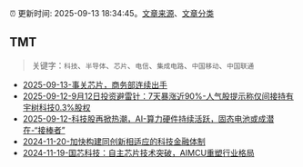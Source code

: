 :alarm_clock: 更新时间: 2025-09-13 18:34:45。[文章来源](/README.md)、[文章分类](/TAGS.md)

## TMT


> 关键字：`科技`、`半导体`、`芯片`、`电信`、`集成电路`、`中国移动`、`中国联通`



- [2025-09-13-事关芯片，商务部连续出手](https://www.cls.cn/detail/2144370) 
- [2025-09-12-9月12日投资避雷针：7天暴涨近90%-人气股提示称仅间接持有宇树科技0.3%股权](https://www.cls.cn/detail/2142938) 
- [2025-09-12-科技股再掀热潮，AI-算力硬件持续活跃，固态电池或成潜在-“接棒者”](https://www.cls.cn/detail/2143031) 
- [2024-11-20-加快构建同创新相适应的科技金融体制](https://xueqiu.com/9193403816/313561745) 
- [2024-11-19-国芯科技：自主芯片技术突破，AIMCU重塑行业格局](https://xueqiu.com/8151841495/313402043) 
